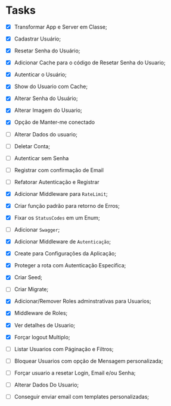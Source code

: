# Tasks

- [x] Transformar App e Server em Classe;

- [x] Cadastrar Usuário;
- [x] Resetar Senha do Usuário;
- [x] Adicionar Cache para o código de Resetar Senha do Usuario;
- [x] Autenticar o Usuário;
- [x] Show do Usuario com Cache;
- [x] Alterar Senha do Usuário;
- [x] Alterar Imagem do Usuario;
- [x] Opção de Manter-me conectado
- [ ] Alterar Dados do usuario;
- [ ] Deletar Conta;
- [ ] Autenticar sem Senha
- [ ] Registrar com confirmação de Email
- [ ] Refatorar Autenticação e Registrar

- [x] Adicionar Middleware para `RateLimit`;
- [x] Criar função padrão para retorno de Erros;
- [x] Fixar os `StatusCodes` em um Enum;
- [ ] Adicionar `Swagger`;
- [x] Adicionar Middleware de `Autenticação`;

- [x] Create para Configurações da Aplicação;
- [x] Proteger a rota com Autenticação Especifica;
- [x] Criar Seed;
- [ ] Criar Migrate;

- [x] Adicionar/Remover Roles adminstrativas para Usuarios;
- [x] Middleware de Roles;
- [x] Ver detalhes de Usuario;
- [x] Forçar logout Multiplo;
- [ ] Listar Usuarios com Páginação e Filtros;
- [ ] Bloquear Usuarios com opção de Mensagem personalizada;
- [ ] Forçar usuario a resetar Login, Email e/ou Senha;
- [ ] Alterar Dados Do Usuario;
- [ ] Conseguir enviar email com templates personalizadas;
